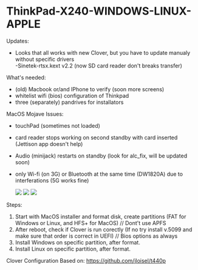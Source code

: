 # ThinkPad-X240-WINDOWS-LINUX-APPLE
 
Updates:
- Looks that all works with new Clover, but you have to update manualy without specific drivers  
-Sinetek-rtsx.kext v2.2 (now SD card reader don't breaks transfer) 


What's needed:
- (old) Macbook or/and IPhone to verify (soon more screens)
- whitelist wifi (bios) configuration of Thinkpad
- three (separately) pandrives for installators 

MacOS Mojave Issues:
- touchPad (sometimes not loaded) 
- card reader stops working on second standby with card inserted (Jettison app doesn't help) 
- Audio (minijack) restarts on standby (look for alc_fix, will be updated soon) 
- only Wi-fi (on 3G) or Bluetooth at the same time (DW1820A) due to interferations (5G works fine) 
 
  
  <img src="http://brak.99e.pl/grafiki/61.jpg">
  <img src="http://brak.99e.pl/grafiki/60.jpg">
  <img src="http://brak.99e.pl/grafiki/65.jpg">

Steps:
1. Start with MacOS installer and format disk, create partitions (FAT for Windows or Linux, and HFS+ for MacOS)  // Dont't use APFS 
2. After reboot, check if Clover is run corectly (If no try install v.5099  and make sure that order is correct in UEFI) // Bios options as always 
3. Install Windows on specific partition, after format. 
4. Install Linux on specific partition, after format.  

Clover Configuration Based on:
https://github.com/jloisel/t440p
